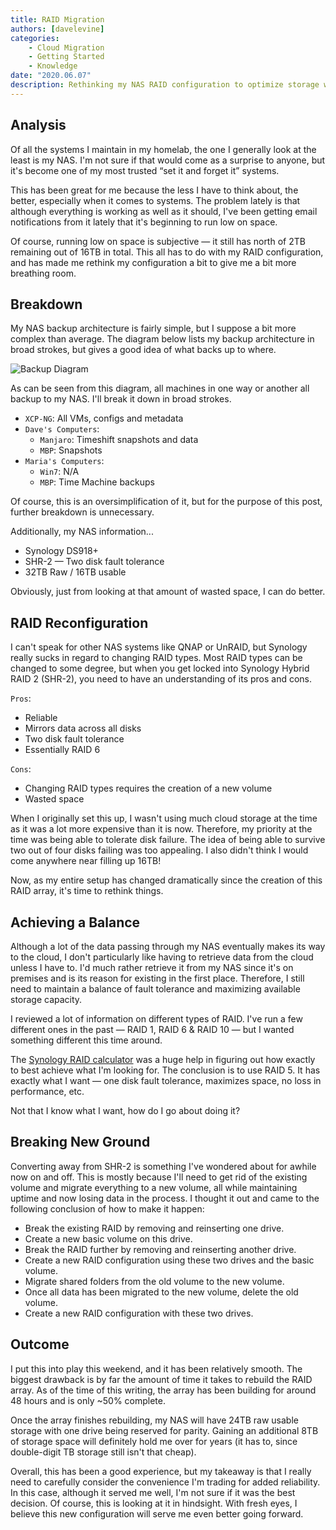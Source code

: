 ```yaml
---
title: RAID Migration
authors: [davelevine]
categories:
    - Cloud Migration
    - Getting Started
    - Knowledge
date: "2020.06.07"
description: Rethinking my NAS RAID configuration to optimize storage while maintaining reliability.
---
```


<!--markdownlint-disable-->

## Analysis

Of all the systems I maintain in my homelab, the one I generally look at the least is my NAS. I'm not sure if that would come as a surprise to anyone, but it's become one of my most trusted “set it and forget it” systems.

<!-- more -->

This has been great for me because the less I have to think about, the better, especially when it comes to systems. The problem lately is that although everything is working as well as it should, I've been getting email notifications from it lately that it's beginning to run low on space.

Of course, running low on space is subjective — it still has north of 2TB remaining out of 16TB in total. This all has to do with my RAID configuration, and has made me rethink my configuration a bit to give me a bit more breathing room.

## Breakdown

My NAS backup architecture is fairly simple, but I suppose a bit more complex than average. The diagram below lists my backup architecture in broad strokes, but gives a good idea of what backs up to where.

<Image src="https://cdn.levine.io/uploads/images/gallery/2022-09//06/Backup_Diagram.png" alt="Backup Diagram" />

As can be seen from this diagram, all machines in one way or another all backup to my NAS. I'll break it down in broad strokes.

* `XCP-NG`: All VMs, configs and metadata
* `Dave's Computers`:
  * `Manjaro`: Timeshift snapshots and data
  * `MBP`: Snapshots
* `Maria's Computers`:
  * `Win7`: N/A
  * `MBP`: Time Machine backups

Of course, this is an oversimplification of it, but for the purpose of this post, further breakdown is unnecessary.

Additionally, my NAS information...

* Synology DS918+
* SHR-2 — Two disk fault tolerance
* 32TB Raw / 16TB usable

Obviously, just from looking at that amount of wasted space, I can do better.

## RAID Reconfiguration

I can't speak for other NAS systems like QNAP or UnRAID, but Synology really sucks in regard to changing RAID types. Most RAID types can be changed to some degree, but when you get locked into Synology Hybrid RAID 2 (SHR-2), you need to have an understanding of its pros and cons.

`Pros`:

* Reliable
* Mirrors data across all disks
* Two disk fault tolerance
* Essentially RAID 6

`Cons`:

* Changing RAID types requires the creation of a new volume
* Wasted space

When I originally set this up, I wasn't using much cloud storage at the time as it was a lot more expensive than it is now. Therefore, my priority at the time was being able to tolerate disk failure. The idea of being able to survive two out of four disks failing was too appealing. I also didn't think I would come anywhere near filling up 16TB!

Now, as my entire setup has changed dramatically since the creation of this RAID array, it's time to rethink things.

## Achieving a Balance

Although a lot of the data passing through my NAS eventually makes its way to the cloud, I don't particularly like having to retrieve data from the cloud unless I have to. I'd much rather retrieve it from my NAS since it's on premises and is its reason for existing in the first place. Therefore, I still need to maintain a balance of fault tolerance and maximizing available storage capacity.

I reviewed a lot of information on different types of RAID. I've run a few different ones in the past — RAID 1, RAID 6 & RAID 10 — but I wanted something different this time around.

The [Synology RAID calculator](https://www.synology.com/en-global/support/RAID_calculator) was a huge help in figuring out how exactly to best achieve what I'm looking for. The conclusion is to use RAID 5. It has exactly what I want — one disk fault tolerance, maximizes space, no loss in performance, etc.

Not that I know what I want, how do I go about doing it?

## Breaking New Ground

Converting away from SHR-2 is something I've wondered about for awhile now on and off. This is mostly because I'll need to get rid of the existing volume and migrate everything to a new volume, all while maintaining uptime and now losing data in the process. I thought it out and came to the following conclusion of how to make it happen:

* Break the existing RAID by removing and reinserting one drive.
* Create a new basic volume on this drive.
* Break the RAID further by removing and reinserting another drive.
* Create a new RAID configuration using these two drives and the basic volume.
* Migrate shared folders from the old volume to the new volume.
* Once all data has been migrated to the new volume, delete the old volume.
* Create a new RAID configuration with these two drives.

## Outcome

I put this into play this weekend, and it has been relatively smooth. The biggest drawback is by far the amount of time it takes to rebuild the RAID array. As of the time of this writing, the array has been building for around 48 hours and is only ~50% complete.

Once the array finishes rebuilding, my NAS will have 24TB raw usable storage with one drive being reserved for parity. Gaining an additional 8TB of storage space will definitely hold me over for years (it has to, since double-digit TB storage still isn't that cheap).

Overall, this has been a good experience, but my takeaway is that I really need to carefully consider the convenience I'm trading for added reliability. In this case, although it served me well, I'm not sure if it was the best decision. Of course, this is looking at it in hindsight. With fresh eyes, I believe this new configuration will serve me even better going forward.
